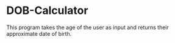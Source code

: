 # DOB-Calculator

This program takes the age of the user as input and returns their approximate date of birth.
